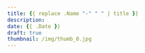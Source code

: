 ```yaml
---
title: {{ replace .Name "-" " " | title }}
description: 
date: {{ .Date }}
draft: true
thumbnail: /img/thumb_0.jpg
---
```


